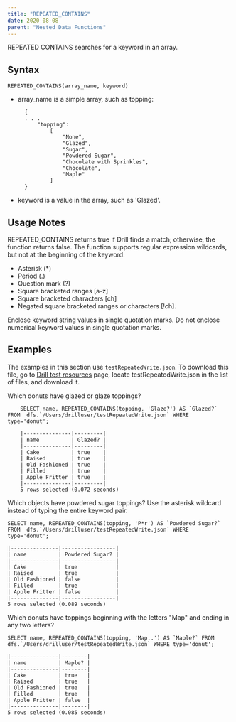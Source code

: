 ```yaml
---
title: "REPEATED_CONTAINS"
date: 2020-08-08
parent: "Nested Data Functions"
---
```

REPEATED CONTAINS searches for a keyword in an array. 

## Syntax

    REPEATED_CONTAINS(array_name, keyword)

* array_name is a simple array, such as topping:

		{
		. . .
		    "topping":
		        [
		            "None",
		            "Glazed",
		            "Sugar",
		            "Powdered Sugar",
		            "Chocolate with Sprinkles",
		            "Chocolate",
		            "Maple"
		        ]
		}

* keyword is a value in the array, such as 'Glazed'.

## Usage Notes
REPEATED_CONTAINS returns true if Drill finds a match; otherwise, the function returns false. The function supports regular expression wildcards, but not at the beginning of the keyword:

* Asterisk (*)
* Period (.)
* Question mark (?)
* Square bracketed ranges [a-z]
* Square bracketed characters [ch]
* Negated square bracketed ranges or characters [!ch].

Enclose keyword string values in single quotation marks. Do not enclose numerical keyword values in single quotation marks.

## Examples
The examples in this section use `testRepeatedWrite.json`. To download this file, go to [Drill test resources](https://github.com/apache/drill/tree/master/exec/java-exec/src/test/resources) page, locate testRepeatedWrite.json in the list of files, and download it.

Which donuts have glazed or glaze toppings?

		SELECT name, REPEATED_CONTAINS(topping, 'Glaze?') AS `Glazed?` FROM  dfs.`/Users/drilluser/testRepeatedWrite.json` WHERE type='donut';

		|---------------|---------|
		| name          | Glazed? |
		|---------------|---------|
		| Cake          | true    |
		| Raised        | true    |
		| Old Fashioned | true    |
		| Filled        | true    |
		| Apple Fritter | true    |
		|---------------|---------|
		5 rows selected (0.072 seconds)

Which objects have powdered sugar toppings? Use the asterisk wildcard instead of typing the entire keyword pair.

    SELECT name, REPEATED_CONTAINS(topping, 'P*r') AS `Powdered Sugar?` FROM  dfs.`/Users/drilluser/testRepeatedWrite.json` WHERE type='donut';

	|---------------|-----------------|
	| name          | Powdered Sugar? |
	|---------------|-----------------|
	| Cake          | true            |
	| Raised        | true            |
	| Old Fashioned | false           |
	| Filled        | true            |
	| Apple Fritter | false           |
	|---------------|-----------------|
	5 rows selected (0.089 seconds)

Which donuts have toppings beginning with the letters "Map" and ending in any two letters?

	SELECT name, REPEATED_CONTAINS(topping, 'Map..') AS `Maple?` FROM  dfs.`/Users/drilluser/testRepeatedWrite.json` WHERE type='donut';

	|---------------|--------|
	| name          | Maple? |
	|---------------|--------|
	| Cake          | true   |
	| Raised        | true   |
	| Old Fashioned | true   |
	| Filled        | true   |
	| Apple Fritter | false  |
	|---------------|--------|
	5 rows selected (0.085 seconds)


